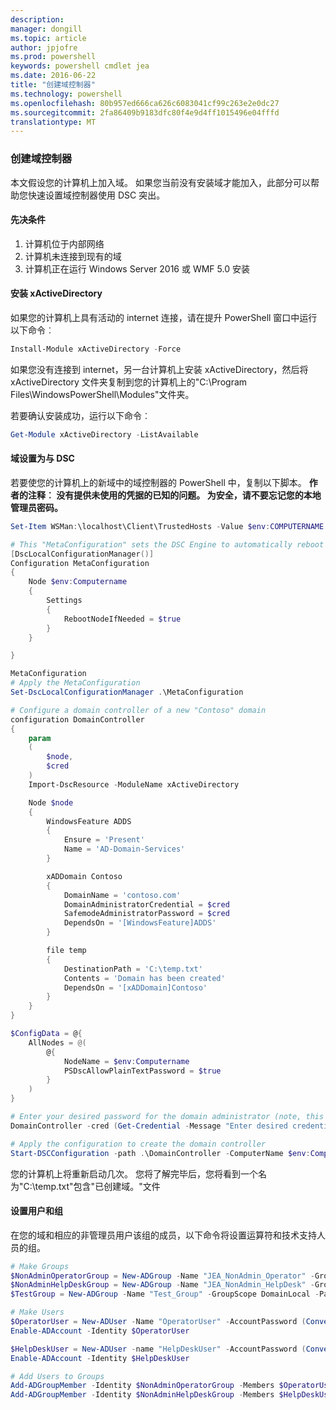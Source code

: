```yaml
---
description: 
manager: dongill
ms.topic: article
author: jpjofre
ms.prod: powershell
keywords: powershell cmdlet jea
ms.date: 2016-06-22
title: "创建域控制器"
ms.technology: powershell
ms.openlocfilehash: 80b957ed666ca626c6083041cf99c263e2e0dc27
ms.sourcegitcommit: 2fa86409b9183dfc80f4e9d4ff1015496e04fffd
translationtype: MT
---
```

### 创建域控制器

本文假设您的计算机上加入域。
如果您当前没有安装域才能加入，此部分可以帮助您快速设置域控制器使用 DSC 突出。

#### 先决条件

1.  计算机位于内部网络
2.  计算机未连接到现有的域
3.  计算机正在运行 Windows Server 2016 或 WMF 5.0 安装

#### 安装 xActiveDirectory
如果您的计算机上具有活动的 internet 连接，请在提升 PowerShell 窗口中运行以下命令︰
```PowerShell
Install-Module xActiveDirectory -Force
```
如果您没有连接到 internet，另一台计算机上安装 xActiveDirectory，然后将 xActiveDirectory 文件夹复制到您的计算机上的"C:\Program Files\WindowsPowerShell\Modules"文件夹。

若要确认安装成功，运行以下命令︰
```PowerShell
Get-Module xActiveDirectory -ListAvailable
```

#### 域设置为与 DSC
若要使您的计算机上的新域中的域控制器的 PowerShell 中，复制以下脚本。
**作者的注释︰ 没有提供未使用的凭据的已知的问题。  为安全，请不要忘记您的本地管理员密码。**

```PowerShell
Set-Item WSMan:\localhost\Client\TrustedHosts -Value $env:COMPUTERNAME -Force

# This "MetaConfiguration" sets the DSC Engine to automatically reboot if required
[DscLocalConfigurationManager()]
Configuration MetaConfiguration
{
    Node $env:Computername
    {
        Settings
        {
            RebootNodeIfNeeded = $true
        }
    }

}

MetaConfiguration
# Apply the MetaConfiguration
Set-DscLocalConfigurationManager .\MetaConfiguration

# Configure a domain controller of a new "Contoso" domain
configuration DomainController
{
    param
    (
        $node,
        $cred
    )
    Import-DscResource -ModuleName xActiveDirectory

    Node $node
    {
        WindowsFeature ADDS
        {
            Ensure = 'Present'
            Name = 'AD-Domain-Services'
        }

        xADDomain Contoso
        {
            DomainName = 'contoso.com'
            DomainAdministratorCredential = $cred
            SafemodeAdministratorPassword = $cred
            DependsOn = '[WindowsFeature]ADDS'
        }

        file temp
        {
            DestinationPath = 'C:\temp.txt'
            Contents = 'Domain has been created'
            DependsOn = '[xADDomain]Contoso'
        }
    }
}

$ConfigData = @{
    AllNodes = @(
        @{
            NodeName = $env:Computername
            PSDscAllowPlainTextPassword = $true
        }
    )
}

# Enter your desired password for the domain administrator (note, this will be stored as plain text)
DomainController -cred (Get-Credential -Message "Enter desired credential for domain administrator") -node $env:Computername -configurationData $ConfigData

# Apply the configuration to create the domain controller
Start-DSCConfiguration -path .\DomainController -ComputerName $env:Computername -Wait -Force -Verbose
```
您的计算机上将重新启动几次。
您将了解完毕后，您将看到一个名为"C:\temp.txt"包含"已创建域。"文件

#### 设置用户和组
在您的域和相应的非管理员用户该组的成员，以下命令将设置运算符和技术支持人员的组。
```PowerShell
# Make Groups
$NonAdminOperatorGroup = New-ADGroup -Name "JEA_NonAdmin_Operator" -GroupScope DomainLocal -PassThru
$NonAdminHelpDeskGroup = New-ADGroup -Name "JEA_NonAdmin_HelpDesk" -GroupScope DomainLocal -PassThru
$TestGroup = New-ADGroup -Name "Test_Group" -GroupScope DomainLocal -PassThru

# Make Users
$OperatorUser = New-ADUser -Name "OperatorUser" -AccountPassword (ConvertTo-SecureString 'pa$$w0rd' -AsPlainText -Force) -PassThru
Enable-ADAccount -Identity $OperatorUser

$HelpDeskUser = New-ADUser -name "HelpDeskUser" -AccountPassword (ConvertTo-SecureString 'pa$$w0rd' -AsPlainText -Force) -PassThru
Enable-ADAccount -Identity $HelpDeskUser

# Add Users to Groups
Add-ADGroupMember -Identity $NonAdminOperatorGroup -Members $OperatorUser
Add-ADGroupMember -Identity $NonAdminHelpDeskGroup -Members $HelpDeskUser
```

